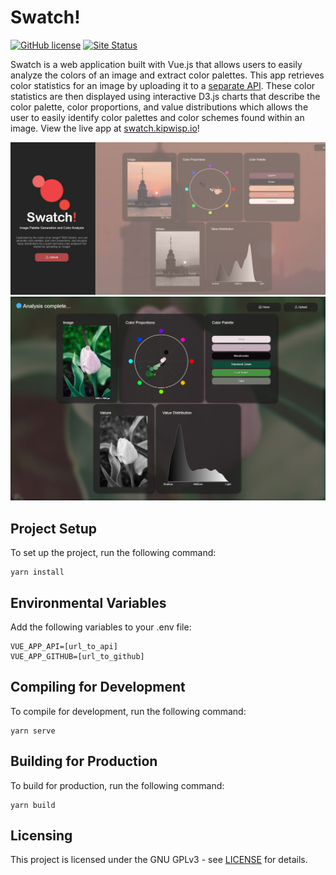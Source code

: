 # Swatch! 
[![GitHub license](https://img.shields.io/github/license/Kipwisp/swatch-app)](https://github.com/Kipwisp/swatch-app/blob/master/LICENSE)
[![Site Status](https://img.shields.io/website?url=https%3A%2F%2Fswatch.kipwisp.io%2F)](https://swatch.kipwisp.io)

Swatch is a web application built with Vue.js that allows users to easily analyze the colors of an image and extract color palettes. This app retrieves color statistics for an image by uploading it to a [separate API](https://github.com/Kipwisp/swatch-api). These color statistics are then displayed using interactive D3.js charts that describe the color palette, color proportions, and value distributions which allows the user to easily identify color palettes and color schemes found within an image. View the live app at [swatch.kipwisp.io](https://swatch.kipwisp.io)!

![Home Screen](./media/main.jpg)
![Results Screen](./media/results.jpg)

## Project Setup
To set up the project, run the following command:
```
yarn install
```

## Environmental Variables
Add the following variables to your .env file:
```
VUE_APP_API=[url_to_api]
VUE_APP_GITHUB=[url_to_github]
```

## Compiling for Development
To compile for development, run the following command:
```
yarn serve
```

## Building for Production
To build for production, run the following command:
```
yarn build
```

## Licensing
This project is licensed under the GNU GPLv3 - see [LICENSE](https://raw.githubusercontent.com/Kipwisp/swatch-app/main/LICENSE?token=GHSAT0AAAAAABSOHVBSAZGEQ7R3JJHDCUSGYRRM2RQ) for details.